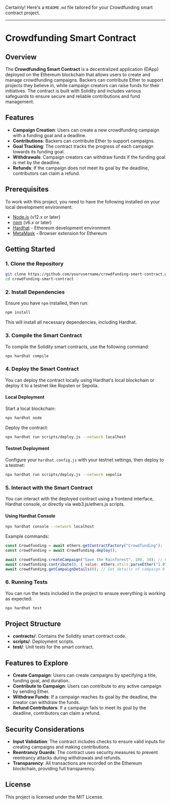 Certainly! Here's a `README.md` file tailored for your Crowdfunding smart contract project.

---

# **Crowdfunding Smart Contract**

## **Overview**

The **Crowdfunding Smart Contract** is a decentralized application (DApp) deployed on the Ethereum blockchain that allows users to create and manage crowdfunding campaigns. Backers can contribute Ether to support projects they believe in, while campaign creators can raise funds for their initiatives. The contract is built with Solidity and includes various safeguards to ensure secure and reliable contributions and fund management.

## **Features**

- **Campaign Creation**: Users can create a new crowdfunding campaign with a funding goal and a deadline.
- **Contributions**: Backers can contribute Ether to support campaigns.
- **Goal Tracking**: The contract tracks the progress of each campaign towards its funding goal.
- **Withdrawals**: Campaign creators can withdraw funds if the funding goal is met by the deadline.
- **Refunds**: If the campaign does not meet its goal by the deadline, contributors can claim a refund.

## **Prerequisites**

To work with this project, you need to have the following installed on your local development environment:

- [Node.js](https://nodejs.org/) (v12.x or later)
- [npm](https://www.npmjs.com/) (v6.x or later)
- [Hardhat](https://hardhat.org/) - Ethereum development environment
- [MetaMask](https://metamask.io/) - Browser extension for Ethereum

## **Getting Started**

### **1. Clone the Repository**

```bash
git clone https://github.com/yourusername/crowdfunding-smart-contract.git
cd crowdfunding-smart-contract
```

### **2. Install Dependencies**

Ensure you have `npm` installed, then run:

```bash
npm install
```

This will install all necessary dependencies, including Hardhat.

### **3. Compile the Smart Contract**

To compile the Solidity smart contracts, use the following command:

```bash
npx hardhat compile
```

### **4. Deploy the Smart Contract**

You can deploy the contract locally using Hardhat's local blockchain or deploy it to a testnet like Ropsten or Sepolia.

#### **Local Deployment**

Start a local blockchain:

```bash
npx hardhat node
```

Deploy the contract:

```bash
npx hardhat run scripts/deploy.js --network localhost
```

#### **Testnet Deployment**

Configure your `hardhat.config.js` with your testnet settings, then deploy to a testnet:

```bash
npx hardhat run scripts/deploy.js --network sepolia
```

### **5. Interact with the Smart Contract**

You can interact with the deployed contract using a frontend interface, Hardhat console, or directly via web3.js/ethers.js scripts.

#### **Using Hardhat Console**

```bash
npx hardhat console --network localhost
```

Example commands:

```javascript
const Crowdfunding = await ethers.getContractFactory("Crowdfunding");
const crowdfunding = await Crowdfunding.deploy();

await crowdfunding.createCampaign("Save the Rainforest", 100, 30); // Create a new campaign
await crowdfunding.contribute(0, { value: ethers.utils.parseEther("1.0") }); // Contribute 1 ETH to campaign 0
await crowdfunding.getCampaignDetails(0); // Get details of campaign 0
```

### **6. Running Tests**

You can run the tests included in the project to ensure everything is working as expected:

```bash
npx hardhat test
```

## **Project Structure**

- **contracts/**: Contains the Solidity smart contract code.
- **scripts/**: Deployment scripts.
- **test/**: Unit tests for the smart contract.

## **Features to Explore**

- **Create Campaign**: Users can create campaigns by specifying a title, funding goal, and duration.
- **Contribute to Campaign**: Users can contribute to any active campaign by sending Ether.
- **Withdraw Funds**: If a campaign reaches its goal by the deadline, the creator can withdraw the funds.
- **Refund Contributors**: If a campaign fails to meet its goal by the deadline, contributors can claim a refund.

## **Security Considerations**

- **Input Validation**: The contract includes checks to ensure valid inputs for creating campaigns and making contributions.
- **Reentrancy Guards**: The contract uses security measures to prevent reentrancy attacks during withdrawals and refunds.
- **Transparency**: All transactions are recorded on the Ethereum blockchain, providing full transparency.

## **License**

This project is licensed under the MIT License.


